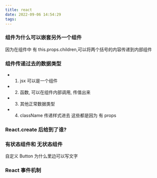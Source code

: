 ```yaml
---
title: react
date: 2022-09-06 14:54:29
tags:
---
```



### 组件为什么可以嵌套另外一个组件

因为在组件中 有 this.props.children,可以将两个括号的内容传递到内部组件

### 组件传递过去的数据类型
* 1. jsx 可以是一个组件   
* 2. 函数, 可以在组件内部调用, 传值出来
* 3. 其他正常数据类型
* 4. className 传递样式进去
这些都是因为 有 props


### React.create 后给到了谁?

### 有状态组件和 无状态组件


自定义 Button 为什么里边可以写文字





### React 事件机制